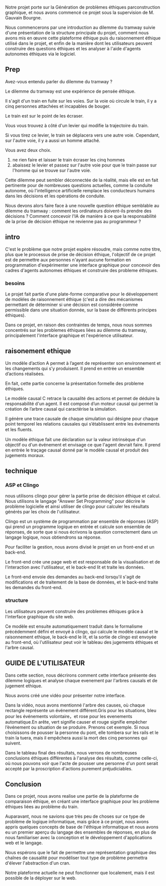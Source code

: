 Notre projet porte sur la Génération de problèmes éthiques parconstruction graphique, et nous avons commencé ce projet sous la supervision de M. Gauvain Bourgne.

Nous commencerons par une introduction au dilemme du tramway  suivie d'une présentation de la structure principale du projet, comment nous avons mis en œuvre cette plateforme éthique puis du raisonnement éthique utilisé dans le projet, et enfin de la manière dont les utilisateurs peuvent construire des questions éthiques et les analyser à l'aide d'agents autonomes éthiques via le logiciel.

## Prep

Avez-vous entendu parler du dilemme du tramway ?

Le dilemme du tramway est une expérience de pensée éthique.

Il s'agit d'un train en fuite sur les voies. Sur la voie où circule le train, il y a cinq personnes attachées et incapables de bouger.

Le train est sur le point de les écraser.

Vous vous trouvez à côté d'un levier qui modifie la trajectoire du train.

Si vous tirez ce levier, le train se déplacera vers une autre voie. Cependant, sur l'autre voie, il y a aussi un homme attaché.

Vous avez deux choix.

1. ne rien faire et laisser le train écraser les cinq hommes
2. abaissez le levier et passez sur l'autre voie pour que le train passe sur l'homme qui se trouve sur l'autre voie.

Cette dilemme peut sembler déconnectée de la réalité, mais elle est en fait pertinente pour de nombreuses questions actuelles, comme la conduite autonome, où l'intelligence artificielle remplace les conducteurs humains dans les décisions et les opérations de conduite. 

Nous devons alors faire face à une nouvelle question éthique semblable au dilemme du tramway : comment les ordinateurs doivent-ils prendre des décisions ? Comment concevoir l'IA de manière à ce que la responsabilité de la prise de décision éthique ne revienne pas au programmeur ?

## intro

C'est le problème que notre projet espère résoudre, mais comme notre titre, plus que le processus de prise de décision éthique, l'objectif de ce projet est de permettre aux personnes n'ayant aucune formation en programmation d'expérimenter une interface graphique pour concevoir des cadres d'agents autonomes éthiques et construire des probleme éthiques.

### besoins

Le projet fait partie d'une plate-forme comparative pour le développement de modèles de raisonnement éthique (c'est a dire des mécanismes permettant de déterminer si une décision est considérée comme permissible dans une situation donnée, sur la base de différents principes éthiques).

Dans ce projet, en raison des contraintes de temps, nous nous sommes concentrés sur les problemes éthiques liées au dilemme du tramway, principalement l'interface graphique et l'expérience utilisateur.

## raisonement ethique

Un modèle d’action A permet à l’agent de représenter son environnement et les changements qui s’y produisent. Il prend en entrée un ensemble d’actions réalisées.

En fait, cette partie concerne la présentation formelle des probleme éthiques.

Le modèle causal C retrace la causalité des actions et permet de déduire la responsabilité d'un agent. Il est composé d’un moteur causal qui permet la création de l’arbre causal qui caractérise la simulation. 

Il génère une trace causale de chaque simulation qui désigne pour chaque point temporel les relations causales qui s’établissent entre les événements et les ﬂuents.

Un modèle éthique fait une déclaration sur la valeur intrinsèque d'un objectif ou d'un événement et envisage ce que l'agent devrait faire. Il prend en entrée le traçage causal donné par le modèle causal et produit des jugements moraux.

## technique

### ASP et Clingo

nous utilisons clingo pour gérer la partie prise de décision éthique et calcul. Nous utilisons le langage "Answer Set Programming" pour décrire le problème logicielle et ainsi utiliser de clingo pour calculer les résultats générés par les choix de l'utilisateur.

Clingo est un système de programmation par ensemble de réponses (ASP) qui prend un programme logique en entrée et calcule son ensemble de réponses, de sorte que si nous écrivons la question correctement dans un langage logique, nous obtiendrons sa réponse.

Pour faciliter la gestion, nous avons divisé le projet en un front-end et un back-end.

Le front-end crée une page web et est responsable de la visualisation et de l'interaction avec l'utilisateur, et le back-end  lit et traite les données.

Le front-end envoie des demandes au back-end lorsqu'il s'agit de modifications et de traitement de la base de données, et le back-end traite les demandes du front-end.

### structure

Les utilisateurs peuvent construire des problemes éthiques grâce à l'interface graphique du site web.

Ce modèle est ensuite automatiquement traduit dans le formalisme précédemment défini et envoyé à clingo, qui calcule le modèle causal et le raisonnement ethique, le back-end le lit, et la sortie de clingo est envoyée au front-end, où l'utilisateur peut voir le tableau des jugements éthiques et l'arbre causal.

## GUIDE DE L'UTILISATEUR

Dans cette section, nous décrirons comment cette interface présente des dilemme logiques et analyse chaque evenement par l'arbres causals et de jugement ethique.

Nous avons créé une vidéo pour présenter notre interface.

Dans la vidéo, nous avons mentionné l'arbre des causes, où chaque rectangle représente un événement différent.Gris pour les situations, bleu pour les événements volontaire，et rose pour les evenements automatique.En arête, vert signifie causer et rouge signifie empêcher l’événement ou situation de
se produire. Prenons cet exemple. Si nous choisissons de pousser la personne du pont, elle tombera sur les rails et le train la tuera, mais il empêchera aussi la mort des cinq personnes qui suivent.

Dans le tableau final des résultats, nous verrons de nombreuses conclusions éthiques différentes à l'analyse des résultats, comme celle-ci, où nous pouvons voir que l'acte de pousser une personne d'un pont serait accepté par la proscription d'actions purement préjudiciables.

## Conclusion
Dans ce projet, nous avons realise une partie de la plateforme de comparaison éthique, en créant une interface graphique pour les probleme éthiques liées au problème du train.

Auparavant, nous ne savions que très peu de choses sur ce type de problème de logique informatique, mais grâce à ce projet, nous avons appris quelques concepts de base de l'éthique informatique et nous avons eu un premier aperçu du langage des ensembles de réponses, en plus de nous familiariser avec la conception et le développement d'applications web et le langage.

Nous espérons que le fait de permettre une représentation graphique des chaînes de causalité pour modéliser tout type de problème permettra d'élever l'abstraction d'un cran.

Notre plateforme actuelle ne peut fonctionner que localement, mais il est possible de la déployer sur le web.
